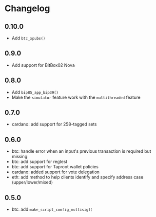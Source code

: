 # Changelog

## 0.10.0
- Add `btc_xpubs()`

## 0.9.0
- Add support for BitBox02 Nova

## 0.8.0
- Add `bip85_app_bip39()`
- Make the `simulator` feature work with the `multithreaded` feature

## 0.7.0
- cardano: add support for 258-tagged sets

## 0.6.0
- btc: handle error when an input's previous transaction is required but missing
- btc: add support for regtest
- btc: add support for Taproot wallet policies
- cardano: added support for vote delegation
- eth: add method to help clients identify and specify address case (upper/lower/mixed)

## 0.5.0

- btc: add `make_script_config_multisig()`
